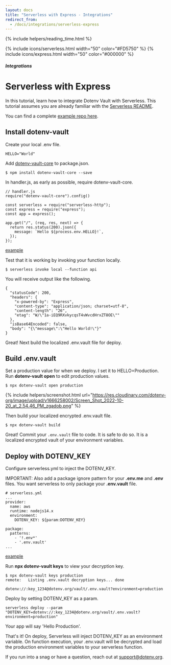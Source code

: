 ```yaml
---
layout: docs
title: "Serverless with Express - Integrations"
redirect_from:
  - /docs/integrations/serverless-express
---
```


{% include helpers/reading_time.html %}

{% include icons/serverless.html width="50" color="#FD5750" %}
{% include icons/express.html width="50" color="#000000" %}

##### Integrations

# Serverless with Express

In this tutorial, learn how to integrate Dotenv Vault with Serverless.
This tutorial assumes you are already familiar with the [Serverless README](https://github.com/serverless/serverless).

You can find a complete [example repo here](https://github.com/dotenv-org/integration-example-serverless-express).

## Install dotenv-vault

Create your local .env file.

```
HELLO="World"
```

Add [dotenv-vault-core](https://github.com/dotenv-org/dotenv-vault-core) to package.json.

```
$ npm install dotenv-vault-core --save
```

In handler.js, as early as possible, require dotenv-vault-core.

```
// handler.js
require("dotenv-vault-core").config()

const serverless = require("serverless-http");
const express = require("express");
const app = express();

app.get("/", (req, res, next) => {
  return res.status(200).json({
    message: `Hello ${process.env.HELLO}!`,
  });
});
```
[example](https://github.com/dotenv-org/integration-example-serverless-express/blob/master/handler.js)

Test that it is working by invoking your function locally.

```
$ serverless invoke local --function api
```

You will receive output like the following.

```
{
  "statusCode": 200,
  "headers": {
    "x-powered-by": "Express",
    "content-type": "application/json; charset=utf-8",
    "content-length": "26",
    "etag": "W/\"1a-iEQ9RXvkycqsT4vWvcdHrxZT8OE\""
  },
  "isBase64Encoded": false,
  "body": "{\"message\":\"Hello World!\"}"
}
```

Great! Next build the localized .env.vault file for deploy.

## Build .env.vault

Set a production value for when we deploy. I set it to HELLO=Production. Run **dotenv-vault open** to edit production values.

```
$ npx dotenv-vault open production
```

{% include helpers/screenshot.html url="https://res.cloudinary.com/dotenv-org/image/upload/v1666258002/Screen_Shot_2022-10-20_at_2.54.46_PM_zgadob.png" %}

Then build your localized encrypted .env.vault file.

```
$ npx dotenv-vault build
```

Great! Commit your `.env.vault` file to code. It is safe to do so. It is a localized encrypted vault of your environment variables.

## Deploy with DOTENV_KEY

Configure serverless.yml to inject the DOTENV_KEY.

IMPORTANT: Also add a package ignore pattern for your **.env.me** and **.env** files. You want serverless to only package your **.env.vault** file.

```
# serverless.yml
...
provider:
  name: aws
  runtime: nodejs14.x
  environment:
    DOTENV_KEY: ${param:DOTENV_KEY}

package:
  patterns:
    - '!.env*'
    - '.env.vault'
...
```
[example](https://github.com/dotenv-org/integration-example-serverless-express/blob/master/serverless.yml)

Run **npx dotenv-vault keys** to view your decryption key.

```
$ npx dotenv-vault keys production
remote:   Listing .env.vault decryption keys... done

dotenv://:key_1234@dotenv.org/vault/.env.vault?environment=production
```

Deploy by setting DOTENV_KEY as a param.

```
serverless deploy --param "DOTENV_KEY=dotenv://:key_1234@dotenv.org/vault/.env.vault?environment=production"
```

Your app will say 'Hello Production'.

That's it! On deploy, Serverless will inject DOTENV_KEY as an environment variable. On function execution, your .env.vault will be decrypted and load the production environment variables to your serverless function.

If you run into a snag or have a question, reach out at [support@dotenv.org](mailto:support@dotenv.org).
